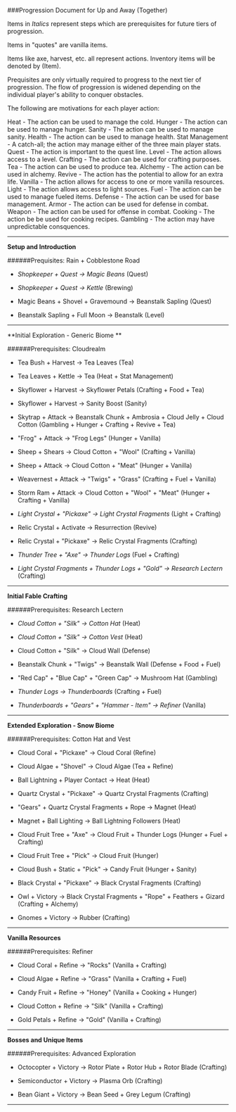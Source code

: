###Progression Document for Up and Away (Together)

Items in _Italics_ represent steps which are prerequisites for future tiers of progression.

Items in "quotes" are vanilla items.

Items like axe, harvest, etc. all represent actions. Inventory items will be denoted by (Item).

Prequisites are only virtually required to progress to the next tier of progression. The flow of progression is widened depending on the individual player's ability to conquer obstacles.
 
The following are motivations for each player action:

Heat - The action can be used to manage the cold.
Hunger - The action can be used to manage hunger.
Sanity - The action can be used to manage sanity.
Health - The action can be used to manage health.
Stat Management - A catch-all; the action may manage either of the three main player stats.
Quest - The action is important to the quest line.
Level - The action allows access to a level.
Crafting - The action can be used for crafting purposes.
Tea - The action can be used to produce tea.
Alchemy - The action can be used in alchemy.
Revive - The action has the potential to allow for an extra life.
Vanilla - The action allows for access to one or more vanilla resources.
Light - The action allows access to light sources.
Fuel - The action can be used to manage fueled items.
Defense - The action can be used for base management.
Armor - The action can be used for defense in combat.
Weapon - The action can be used for offense in combat.
Cooking - The action be be used for cooking recipes.
Gambling - The action may have unpredictable consquences.

------------------------------------------------------------------------------

**Setup and Introduction**

######Prequisites: Rain + Cobblestone Road

* _Shopkeeper + Quest -> Magic Beans_ (Quest)

* _Shopkeeper + Quest -> Kettle_ (Brewing)
	
* Magic Beans + Shovel + Gravemound -> Beanstalk Sapling (Quest)
		
* Beanstalk Sapling + Full Moon -> Beanstalk (Level)   

------------------------------------------------------------------------------

**Initial Exploration - Generic Biome **

######Prerequisites: Cloudrealm

* Tea Bush + Harvest -> Tea Leaves (Tea)
	
* Tea Leaves + Kettle -> Tea (Heat + Stat Management)

* Skyflower + Harvest -> Skyflower Petals (Crafting + Food + Tea)

* Skyflower + Harvest -> Sanity Boost (Sanity)

* Skytrap + Attack -> Beanstalk Chunk + Ambrosia + Cloud Jelly + Cloud Cotton (Gambling + Hunger + Crafting + Revive + Tea)

* "Frog" + Attack -> "Frog Legs" (Hunger + Vanilla)

* Sheep + Shears -> Cloud Cotton + "Wool" (Crafting + Vanilla)

* Sheep + Attack -> Cloud Cotton + "Meat" (Hunger + Vanilla)

* Weavernest + Attack -> "Twigs" + "Grass" (Crafting + Fuel + Vanilla)

* Storm Ram + Attack -> Cloud Cotton + "Wool" + "Meat" (Hunger + Crafting + Vanilla)

* _Light Crystal + "Pickaxe" -> Light Crystal Fragments_ (Light + Crafting)

* Relic Crystal + Activate -> Resurrection (Revive)

* Relic Crystal + "Pickaxe" -> Relic Crystal Fragments (Crafting)

* _Thunder Tree + "Axe" -> Thunder Logs_ (Fuel + Crafting)
	
* _Light Crystal Fragments + Thunder Logs + "Gold" -> Research Lectern_ (Crafting)

------------------------------------------------------------------------------

**Initial Fable Crafting**

######Prerequisites: Research Lectern

* _Cloud Cotton + "Silk" -> Cotton Hat_ (Heat)

* _Cloud Cotton + "Silk" -> Cotton Vest_ (Heat)

* Cloud Cotton + "Silk" -> Cloud Wall (Defense)

* Beanstalk Chunk + "Twigs" -> Beanstalk Wall (Defense + Food + Fuel)

* "Red Cap" + "Blue Cap" + "Green Cap" -> Mushroom Hat (Gambling)

* _Thunder Logs -> Thunderboards_ (Crafting + Fuel)

* _Thunderboards + "Gears" + "Hammer - Item" -> Refiner_ (Vanilla)

------------------------------------------------------------------------------

**Extended Exploration - Snow Biome** 

######Prerequisites: Cotton Hat and Vest

* Cloud Coral + "Pickaxe" -> Cloud Coral (Refine)

* Cloud Algae + "Shovel" -> Cloud Algae (Tea + Refine)

* Ball Lightning + Player Contact -> Heat (Heat)

* Quartz Crystal + "Pickaxe" -> Quartz Crystal Fragments (Crafting)

* "Gears" + Quartz Crystal Fragments + Rope -> Magnet (Heat)

* Magnet + Ball Lighting -> Ball Lightning Followers (Heat)

* Cloud Fruit Tree + "Axe" -> Cloud Fruit + Thunder Logs (Hunger + Fuel + Crafting)

* Cloud Fruit Tree + "Pick" -> Cloud Fruit (Hunger)

* Cloud Bush + Static + "Pick" -> Candy Fruit (Hunger + Sanity)

* Black Crystal + "Pickaxe" -> Black Crystal Fragments (Crafting)

* Owl + Victory -> Black Crystal Fragments + "Rope" + Feathers + Gizard (Crafting + Alchemy)

* Gnomes + Victory -> Rubber (Crafting)
 
------------------------------------------------------------------------------

**Vanilla Resources**

######Prerequisites: Refiner

* Cloud Coral + Refine -> "Rocks" (Vanilla + Crafting)

* Cloud Algae + Refine -> "Grass" (Vanilla + Crafting + Fuel)

* Candy Fruit + Refine -> "Honey" (Vanilla + Cooking + Hunger)

* Cloud Cotton + Refine -> "Silk" (Vanilla + Crafting)

* Gold Petals + Refine -> "Gold" (Vanilla + Crafting)

------------------------------------------------------------------------------

**Bosses and Unique Items**

######Prerequisites: Advanced Exploration

* Octocopter + Victory -> Rotor Plate + Rotor Hub + Rotor Blade (Crafting)

* Semiconductor + Victory -> Plasma Orb (Crafting)

* Bean Giant + Victory -> Bean Seed + Grey Legum (Crafting)

------------------------------------------------------------------------------

